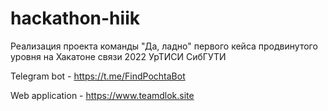 # hackathon-hiik
Реализация проекта команды "Да, ладно" первого кейса продвинутого уровня на Хакатоне связи 2022 УрТИСИ СибГУТИ

Telegram bot - https://t.me/FindPochtaBot

Web application - https://www.teamdlok.site
